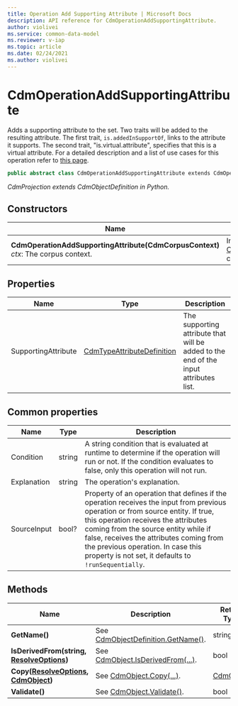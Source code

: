 ```yaml
---
title: Operation Add Supporting Attribute | Microsoft Docs
description: API reference for CdmOperationAddSupportingAttribute.
author: violivei
ms.service: common-data-model
ms.reviewer: v-iap 
ms.topic: article
ms.date: 02/24/2021
ms.author: violivei
---
```


# CdmOperationAddSupportingAttribute

Adds a supporting attribute to the set. Two traits will be added to the resulting attribute. The first trait, `is.addedInSupportOf`, links to the attribute it supports. The second trait, "is.virtual.attribute", specifies that this is a virtual attribute. For a detailed description and a list of use cases for this operation refer to [this page](../../../../sdk/projections/addsupportingattribute.md).

```csharp
public abstract class CdmOperationAddSupportingAttribute extends CdmOperationBase
```

*CdmProjection extends CdmObjectDefinition in Python.*

## Constructors

|Name|Description|
|---|---|
|**CdmOperationAddSupportingAttribute(CdmCorpusContext)**<br/>*ctx*: The corpus context.<br/>|Initializes a new instance of the [CdmOperationAddSupportingAttribute](addsupportingattribute.md) class.|

## Properties

|Name|Type|Description|
|---|---|---|
|SupportingAttribute|[CdmTypeAttributeDefinition](..\typeattribute.md)|The supporting attribute that will be added to the end of the input attributes list.

## Common properties

|Name|Type|Description|
|---|---|---|
|Condition|string|A string condition that is evaluated at runtime to determine if the operation will run or not. If the condition evaluates to false, only this operation will not run.
|Explanation|string|The operation's explanation.
|SourceInput|bool?|Property of an operation that defines if the operation receives the input from previous operation or from source entity. If true, this operation receives the attributes coming from the source entity while if false, receives the attributes coming from the previous operation. In case this property is not set, it defaults to `!runSequentially`.

## Methods

|Name|Description|Return Type|
|---|---|---|
|**GetName()**|See [CdmObjectDefinition.GetName()](cdmobjectdefinition.md#methods).|string|
|**IsDerivedFrom(string, [ResolveOptions](../utilities/resolveoptions.md))**|See  [CdmObject.IsDerivedFrom(...)](cdmobject.md#methods).|bool|
|**Copy([ResolveOptions](../utilities/resolveoptions.md), [CdmObject](cdmobject.md))**|See [CdmObject.Copy(...)](cdmobject.md#methods).|[CdmObject](cdmobject.md)|
|**Validate()**|See [CdmObject.Validate()](cdmobject.md#methods).|bool|
